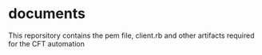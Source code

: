 # documents

This reporsitory contains the pem file, client.rb and other artifacts required for the CFT automation

